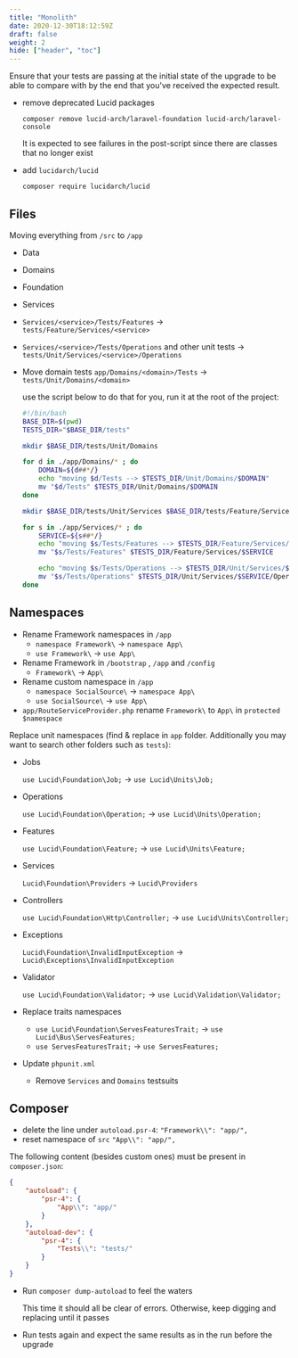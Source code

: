 ```yaml
---
title: "Monolith"
date: 2020-12-30T18:12:59Z
draft: false
weight: 2
hide: ["header", "toc"]
---
```


Ensure that your tests are passing at the initial state of the upgrade to be able to compare with by the end that you've received the expected result.

- remove deprecated Lucid packages

    `composer remove lucid-arch/laravel-foundation lucid-arch/laravel-console`

    It is expected to see failures in the post-script since there are classes that no longer exist

- add `lucidarch/lucid`

    `composer require lucidarch/lucid`

## Files

Moving everything from `/src` to `/app`

- Data
- Domains
- Foundation
- Services

- `Services/<service>/Tests/Features` → `tests/Feature/Services/<service>`
- `Services/<service>/Tests/Operations` and other unit tests → `tests/Unit/Services/<service>/Operations`
- Move domain tests `app/Domains/<domain>/Tests` → `tests/Unit/Domains/<domain>`

    use the script below to do that for you, run it at the root of the project:

    ```bash
    #!/bin/bash
    BASE_DIR=$(pwd)
    TESTS_DIR="$BASE_DIR/tests"

    mkdir $BASE_DIR/tests/Unit/Domains

    for d in ./app/Domains/* ; do
        DOMAIN=${d##*/}
        echo "moving $d/Tests --> $TESTS_DIR/Unit/Domains/$DOMAIN"
        mv "$d/Tests" $TESTS_DIR/Unit/Domains/$DOMAIN
    done

    mkdir $BASE_DIR/tests/Unit/Services $BASE_DIR/tests/Feature/Services

    for s in ./app/Services/* ; do
        SERVICE=${s##*/}
        echo "moving $s/Tests/Features --> $TESTS_DIR/Feature/Services/$SERVICE"
        mv "$s/Tests/Features" $TESTS_DIR/Feature/Services/$SERVICE

        echo "moving $s/Tests/Operations --> $TESTS_DIR/Unit/Services/$SERVICE/Operations"
        mv "$s/Tests/Operations" $TESTS_DIR/Unit/Services/$SERVICE/Operations
    done
    ```

## Namespaces

- Rename Framework namespaces in `/app`
    - `namespace Framework\` → `namespace App\`
    - `use Framework\` → `use App\`
- Rename Framework in `/bootstrap` , `/app` and `/config`
    - `Framework\` → `App\`
- Rename custom namespace in `/app`
    - `namespace SocialSource\` → `namespace App\`
    - `use SocialSource\` → `use App\`
- `app/RouteServiceProvider.php` rename `Framework\` to `App\` in `protected $namespace`

Replace unit namespaces (find & replace in `app` folder. Additionally you may want to search other folders such as `tests`):

- Jobs

    `use Lucid\Foundation\Job;` → `use Lucid\Units\Job;`

- Operations

    `use Lucid\Foundation\Operation;` → `use Lucid\Units\Operation;`

- Features

    `use Lucid\Foundation\Feature;` → `use Lucid\Units\Feature;`

- Services

    `Lucid\Foundation\Providers` → `Lucid\Providers`

- Controllers

    `use Lucid\Foundation\Http\Controller;` → `use Lucid\Units\Controller;`

- Exceptions

    `Lucid\Foundation\InvalidInputException` → `Lucid\Exceptions\InvalidInputException`

- Validator

    `use Lucid\Foundation\Validator;` → `use Lucid\Validation\Validator;`

- Replace traits namespaces
    - `use Lucid\Foundation\ServesFeaturesTrait;` → `use Lucid\Bus\ServesFeatures;`
    - `use ServesFeaturesTrait;` → `use ServesFeatures;`
- Update `phpunit.xml`
    - Remove `Services` and `Domains` testsuits

## Composer

- delete the line under `autoload.psr-4`: `"Framework\\": "app/",`
- reset namespace of `src` `"App\\": "app/",`

The following content (besides custom ones) must be present in `composer.json`:

```json
{
    "autoload": {
        "psr-4": {
            "App\\": "app/"
        }
    },
    "autoload-dev": {
        "psr-4": {
            "Tests\\": "tests/"
        }
    }
}
```

- Run `composer dump-autoload` to feel the waters

    This time it should all be clear of errors. Otherwise, keep digging and replacing until it passes

- Run tests again and expect the same results as in the run before the upgrade
